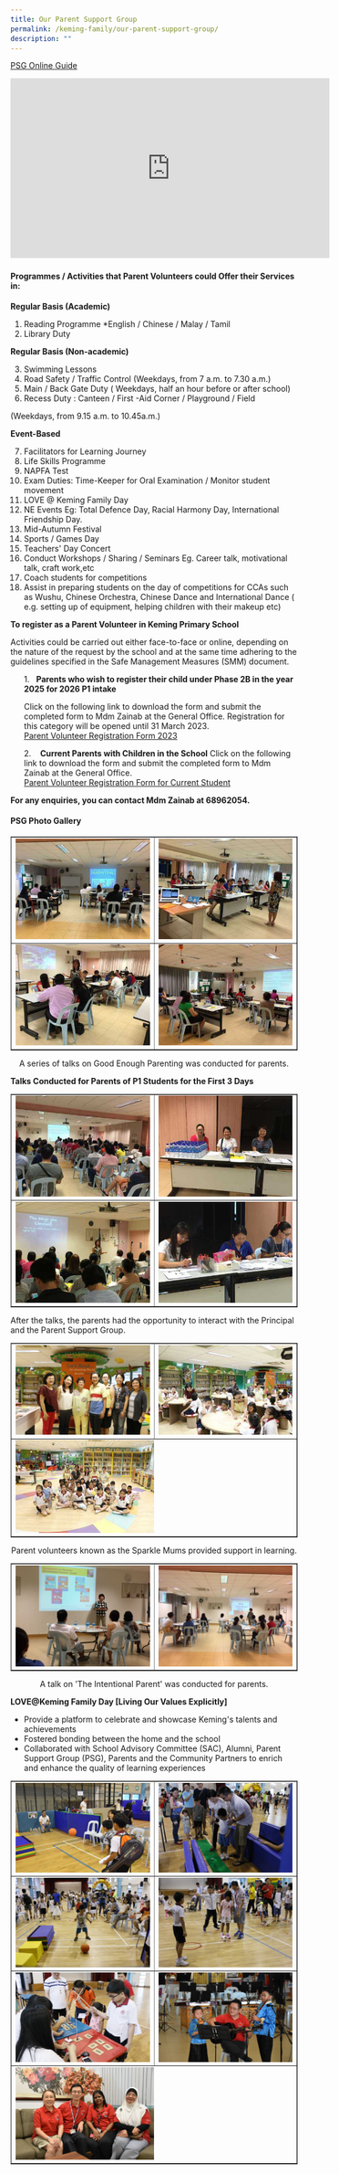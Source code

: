 ```yaml
---
title: Our Parent Support Group
permalink: /keming-family/our-parent-support-group/
description: ""
---
```

<p><a href="/files/PSG/PSG%20Online%20Guide.pdf" target="_blank" rel="noopener">PSG Online Guide</a></p>
<iframe width="560" height="315" src="https://www.youtube.com/embed/KaSJQ8XSatc" title="PSG Members" frameborder="0" allow="accelerometer; autoplay; clipboard-write; encrypted-media; gyroscope; picture-in-picture" allowfullscreen></iframe>
<h4><strong>Programmes / Activities that Parent Volunteers&nbsp;could Offer their Services in:</strong></h4>
<p><strong>Regular Basis (Academic)</strong></p>
<ol>
<li>Reading Programme *English / Chinese / Malay / Tamil</li>
<li>Library Duty</li>
</ol>
<p><strong>Regular Basis (Non-academic)</strong></p>
<ol start="3">
<li>Swimming Lessons</li>
<li>Road Safety / Traffic Control (Weekdays, from 7 a.m. to 7.30 a.m.)</li>
<li>Main / Back Gate Duty ( Weekdays, half an hour before or after school)</li>
<li>Recess Duty : Canteen / First -Aid Corner / Playground / Field</li>
</ol>
<p>(Weekdays, from 9.15 a.m. to 10.45a.m.)</p>
<p><strong>Event-Based</strong></p>
<ol start="7">
<li>Facilitators for Learning Journey</li>
<li>Life Skills Programme</li>
<li>NAPFA Test</li>
<li>Exam Duties: Time-Keeper for Oral Examination / Monitor student movement</li>
<li>LOVE @ Keming Family Day</li>
<li>NE Events Eg: Total Defence Day, Racial Harmony Day, International Friendship Day.</li>
<li>Mid-Autumn Festival</li>
<li>Sports / Games Day</li>
<li>Teachers' Day Concert</li>
<li>Conduct Workshops / Sharing / Seminars Eg. Career talk, motivational talk, craft work,etc</li>
<li>Coach students for competitions</li>
<li>Assist in preparing students on the day of competitions for CCAs such as Wushu, Chinese Orchestra, Chinese Dance and International Dance ( e.g. setting up of equipment, helping children with their makeup etc)</li>
</ol>
<p><strong>To register as a Parent Volunteer in Keming Primary School</strong></p>
<p>Activities could be carried out either face-to-face or online, depending on the nature of the request by the school and at the same time adhering to the guidelines specified in the Safe Management Measures (SMM) document.</p>
<ol>

1.   **Parents who wish to register their child under Phase 2B in the year 2025 for 2026 P1 intake** 
		
Click on the following link to download the form and submit the completed form to Mdm Zainab at the General Office. Registration for this category will be opened until 31 March 2023.
<br><a href="/files/PSG/PV%20Registration%20Form%202023%20(1).pdf" target="_blank" rel="noopener">Parent Volunteer Registration Form 2023</a>
		<br>
	
2.    **Current Parents with Children in the School**
Click on the following link to download the form and submit the completed form to Mdm Zainab at the General Office.
	<br><a href="/files/PSG/Parents%20Volunteer%20Form%20%20Child%20In%20School_2021%20(1).pdf" target="_blank" rel="noopener">Parent Volunteer Registration Form for Current Student</a>
	
</ol>

<p><strong>For any enquiries, you can contact Mdm Zainab at 68962054.</strong></p>
<h4><strong>PSG Photo Gallery</strong></h4>
<table style="border-collapse: collapse; width: 100%;" border="1">
<tbody>
<tr>
<td style="width: 50%;"><img src="/images/psg1.jpeg"></td>
<td style="width: 50%;"><img src="/images/psg2.jpeg"></td>
</tr>
<tr>
<td style="width: 50%;"><img src="/images/psg3.jpeg"></td>
<td style="width: 50%;"><img src="/images/psg4.jpeg"></td>
</tr>
</tbody>
</table>
<p style="text-align: center;">A series of talks on Good Enough Parenting was conducted for parents.</p>
<p><strong>Talks Conducted for Parents of P1 Students for the First 3 Days</strong></p>
<table style="border-collapse: collapse; width: 100%;" border="1">
<tbody>
<tr>
<td style="width: 50%;"><img src="/images/psg5.jpeg"></td>
<td style="width: 50%;"><img src="/images/psg6.jpeg"></td>
</tr>
<tr>
<td style="width: 50%;"><img src="/images/psg7.jpeg"></td>
<td style="width: 50%;"><img src="/images/psg8.jpeg"></td>
</tr>
</tbody>
</table>
<p>After the talks, the parents had the opportunity to interact with the Principal and the Parent Support Group.</p>
<table style="border-collapse: collapse; width: 100%;" border="1">
<tbody>
<tr>
<td style="width: 50%;"><img src="/images/psg9.jpeg"></td>
<td style="width: 50%;"><img src="/images/psg10.jpeg"></td>
</tr>
<tr>
<td colspan = "2" ><img style="width: 50%;" src="/images/psg11.jpeg"></td>
</tr>
</tbody>
</table>
<p style="text-align: center;">Parent volunteers known as the Sparkle Mums provided support in learning.</p>
<table style="border-collapse: collapse; width: 100%;" border="1">
<tbody>
<tr>
<td style="width: 50%;"><img src="/images/psg12.jpeg"></td>
<td style="width: 50%;"><img src="/images/psg13.jpeg"></td>
</tr>
</tbody>
</table>
<p style="text-align: center;">A talk on 'The Intentional Parent' was conducted for parents.</p>
<p><strong>LOVE@Keming Family Day [Living Our Values Explicitly]</strong></p>
<ul>
<li>Provide a platform to celebrate and showcase Keming's talents and achievements</li>
<li>Fostered bonding between the home and the school</li>
<li>Collaborated with School Advisory Committee (SAC), Alumni, Parent Support Group (PSG), Parents and the Community Partners to enrich and enhance the quality of learning experiences</li>
</ul>
<table style="border-collapse: collapse; width: 100%;" border="1">
<tbody>
<tr>
<td style="width: 50%;"><img src="/images/psg14.jpeg"></td>
<td style="width: 50%;"><img src="/images/psg15.jpeg"></td>
</tr>
<tr>
<td style="width: 50%;"><img src="/images/psg16.jpeg"></td>
<td style="width: 50%;"><img src="/images/psg17.jpeg"></td>
</tr>
<tr>
<td style="width: 50%;"><img src="/images/psg18.jpeg"></td>
<td style="width: 50%;"><img src="/images/psg19.jpeg"></td>
</tr>
<tr>
<td colspan = "2" ><img style="width: 50%;" src="/images/psg20.jpeg"></td>
</tr>
</tbody>
</table>